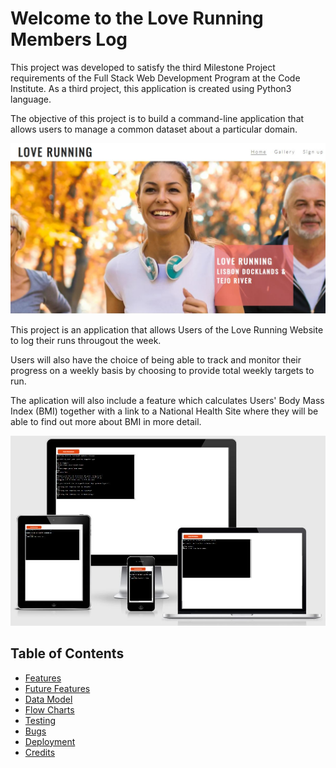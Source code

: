 # Welcome to the Love Running Members Log

This project was developed to satisfy the third Milestone Project requirements of the Full Stack Web Development Program at the Code Institute. As a third project, this application is created using Python3 language.

The objective of this project is to build a command-line application that allows users to manage a common dataset about a particular domain.

![Love Running Site](views/docs/images/loverunningsite.jpg)

This project is an application that allows Users of the Love Running Website to log their runs througout the week.

Users will also have the choice of being able to track and monitor their progress on a weekly basis by choosing to provide total weekly targets to run.

The aplication will also include a feature which calculates Users' Body Mass Index (BMI) together with a link to a National Health Site where they will be able to find out more about BMI in more detail.

![Am I Responsive Design](views/docs/images/amiresponsive.jpg)

## Table of Contents
* [Features](Features)
* [Future Features](Future-Features)
* [Data Model](Data-Model)
* [Flow Charts](Flow-Charts)
* [Testing](Testing)
* [Bugs](Bugs)
* [Deployment](Deployment)
* [Credits](Credits)